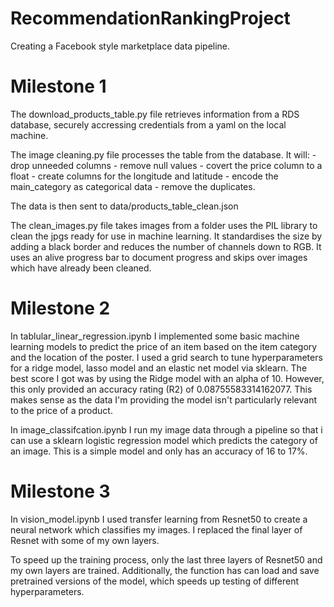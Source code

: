 # RecommendationRankingProject
Creating a Facebook style marketplace data pipeline. 
# Milestone 1 
The download_products_table.py file retrieves information from a RDS database, securely accressing credentials from a yaml on the local machine.

The image cleaning.py file processes the table from the database. It will:
    - drop unneeded columns
    - remove null values
    - covert the price column to a float
    - create columns for the longitude and latitude
    - encode the main_category as categorical data
    - remove the duplicates.

The data is then sent to data/products_table_clean.json 

The clean_images.py file takes images from a folder uses the PIL library to clean the jpgs ready for use in machine learning. It standardises the size by adding a black border and reduces the number of channels down to RGB. It uses an alive progress bar to document progress and skips over images which have already been cleaned.

# Milestone 2

In tablular_linear_regression.ipynb I implemented some basic machine learning models to predict the price of an item based on the item category and the location of the poster. I used a grid search to tune hyperparameters for a ridge model, lasso model and an elastic net model via sklearn. The best score I got was by using the Ridge model with an alpha of 10. However, this only provided an accuracy rating (R2) of  0.08755583314162077. This makes sense as the data I'm providing the model isn't particularly relevant to the price of a product.

In image_classifcation.ipynb I run my image data through a pipeline so that i can use a sklearn logistic regression model which predicts the category of an image. This is a simple model and only has an accuracy of 16 to 17%.

# Milestone 3 
In vision_model.ipynb I used transfer learning from Resnet50 to create a neural network which classifies my images. I replaced the final layer of Resnet with some of my own layers. 

To speed up the training process, only the last three layers of Resnet50 and my own layers are trained. Additionally, the function has can load and save pretrained versions of the model, which speeds up testing of different hyperparameters. 